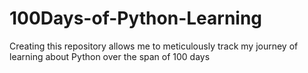 # 100Days-of-Python-Learning
Creating this repository allows me to meticulously track my journey of learning about Python over the span of 100 days
